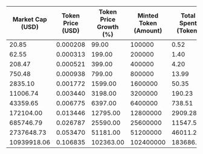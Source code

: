 | Market Cap (USD) | Token Price (USD) | Token Price Growth (%) | Minted Token (Amount) | Total Spent (Token) | Author Revenue (USD) | Platform Mint Fee (USD) |
|------------------|-------------------|------------------------|-----------------------|--------------------|-------------------------|-------------------------|
| 20.85 | 0.000208 | 99.00 | 100000 | 0.52 | 0.47 | 0.05 |
| 62.55 | 0.000313 | 199.00 | 200000 | 1.40 | 1.25 | 0.13 |
| 208.47 | 0.000521 | 399.00 | 400000 | 4.20 | 3.75 | 0.38 |
| 750.48 | 0.000938 | 799.00 | 800000 | 13.99 | 12.51 | 1.25 |
| 2835.10 | 0.001772 | 1599.00 | 1600000 | 50.35 | 45.03 | 4.50 |
| 11006.74 | 0.003440 | 3198.00 | 3200000 | 190.23 | 170.11 | 17.01 |
| 43359.65 | 0.006775 | 6397.00 | 6400000 | 738.51 | 660.40 | 66.04 |
| 172104.00 | 0.013446 | 12795.00 | 12800000 | 2909.28 | 2601.58 | 260.16 |
| 685746.79 | 0.026787 | 25590.00 | 25600000 | 11547.57 | 10326.24 | 1032.62 |
| 2737648.73 | 0.053470 | 51181.00 | 51200000 | 46011.20 | 41144.81 | 4114.48 |
| 10939918.06 | 0.106835 | 102363.00 | 102400000 | 183686.60 | 164258.92 | 16425.89 |
